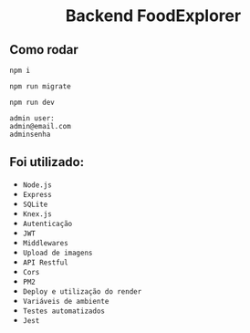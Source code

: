 <h1 align="center">Backend FoodExplorer</h1>

## Como rodar

```
npm i
```

```
npm run migrate
```

```
npm run dev
```

```
admin user:
admin@email.com
adminsenha
```


## Foi utilizado:
- `Node.js`
- `Express`
- `SQLite`
- `Knex.js`
- `Autenticação`
- `JWT`
- `Middlewares`
- `Upload de imagens`
- `API Restful`
- `Cors`
- `PM2`
- `Deploy e utilização do render`
- `Variáveis de ambiente`
- `Testes automatizados`
- `Jest`

